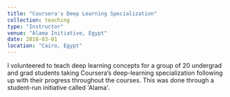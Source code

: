 ```yaml
---
title: "Coursera's Deep Learning Specialization"
collection: teaching
type: "Instructor"
venue: "Alama Initiative, Egypt"
date: 2018-03-01
location: "Cairo, Egypt"
---
```


I volunteered to teach deep learning concepts for a group of 20 undergrad and grad students taking Coursera’s deep-learning specialization following up with their progress throughout the courses. This was done through a student-run initiative called 'Alama'.

